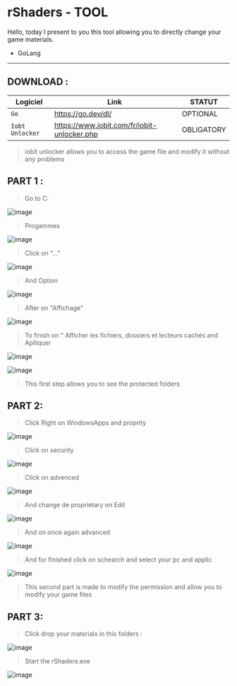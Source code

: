 # rShaders - TOOL

Hello, today I present to you this tool allowing you to directly change your game materials.

- GoLang

--------------------------------------------------------

## DOWNLOAD :


| Logiciel                       | Link     | STATUT                                               
|--------------------------------|-------------------------------------------------------------------|-------
| `Go`            | https://go.dev/dl/ | OPTIONAL
| `Iobt Unlocker`     | https://www.iobit.com/fr/iobit-unlocker.php | OBLIGATORY

> iobit unlocker allows you to access the game file and modify it without any problems

## PART 1 :
> Go to C:

 ![image](https://github.com/user-attachments/assets/70a06714-0ee6-4937-88af-d6466b8aabda)

> Progammes

![image](https://github.com/user-attachments/assets/ae142852-9815-4dfc-a24e-db094e2880e4)

> Click on "..."

 ![image](https://github.com/user-attachments/assets/d7b4d360-46ac-4eec-aec3-a7e955c9c315)

>And Option

 ![image](https://github.com/user-attachments/assets/9b1bfde6-6f20-4cf7-8ae5-a7e6b34b8644)

>After on "Affichage"

![image](https://github.com/user-attachments/assets/6d4d271e-c83e-4218-b24e-e53889963803)

> To finish on " Afficher les fichiers, dossiers et lecteurs cachés and Aplliquer

 ![image](https://github.com/user-attachments/assets/92fefd56-89a2-4f70-a86e-158550053e8c)

 ![image](https://github.com/user-attachments/assets/ee61a3a3-0dce-43dc-b552-d666cf4bc247)

> This first step allows you to see the protected folders

## PART 2:

> Click Right on WindowsApps and proprity

![image](https://github.com/user-attachments/assets/09f9174c-75f1-40d4-a2af-158a54b21c08)

> Click on security

 ![image](https://github.com/user-attachments/assets/45596c6b-02bd-4a14-b80e-5a4da92b0b57)

> Click on advenced

![image](https://github.com/user-attachments/assets/1bf88ca8-e13a-48a4-9f0a-1496083821f6)

> And change de proprietary on Edit

![image](https://github.com/user-attachments/assets/63c4a14e-3af1-435a-9369-54ced453e5c2)

> And  on once again advanced

![image](https://github.com/user-attachments/assets/bd834eae-5ee9-4c71-8381-f46b93547328)

> And for finished click on schearch and select your pc and applic

![image](https://github.com/user-attachments/assets/c172a522-aa3f-471c-b15e-45f9fd45716b)


> This second part is made to modify the permission and allow you to modify your game files

## PART 3:

> Click drop your materials in this folders :

 ![image](https://github.com/user-attachments/assets/1fb2c0e5-cc5b-4a46-91ed-547c2367a31e)

> Start the rShaders.exe

![image](https://github.com/user-attachments/assets/f4e34210-041c-4afd-8279-4ff5af2b24ac)



